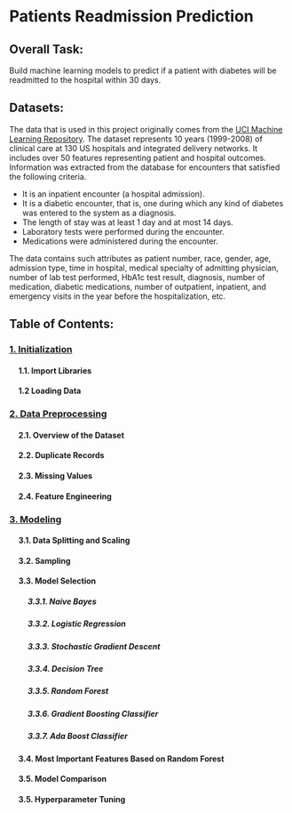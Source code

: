# Patients Readmission Prediction

## Overall Task:

Build machine learning models to predict if a patient with diabetes will be readmitted to the hospital within 30 days.

## Datasets: 
The data that is used in this project originally comes from the [UCI Machine Learning Repository](https://archive.ics.uci.edu/ml/datasets/diabetes+130-us+hospitals+for+years+1999-2008). The dataset represents 10 years (1999-2008) of clinical care at 130 US hospitals and integrated delivery networks. It includes over 50 features representing patient and hospital outcomes. Information was extracted from the database for encounters that satisfied the following criteria.
- It is an inpatient encounter (a hospital admission).
- It is a diabetic encounter, that is, one during which any kind of diabetes was entered to the system as a diagnosis.
- The length of stay was at least 1 day and at most 14 days.
- Laboratory tests were performed during the encounter.
- Medications were administered during the encounter.

The data contains such attributes as patient number, race, gender, age, admission type, time in hospital, medical specialty of admitting physician, number of lab test performed, HbA1c test result, diagnosis, number of medication, diabetic medications, number of outpatient, inpatient, and emergency visits in the year before the hospitalization, etc.


## Table of Contents:

### [1. Initialization](https://github.com/91104311/Portfolio/blob/main/Readmission%20Prediction%20for%20Patients%20with%20Diabetes/Initialization%20-%20Patients%20Readmission%20Prediction.ipynb)

#### &nbsp;&nbsp;&nbsp;&nbsp; 1.1. Import Libraries
#### &nbsp;&nbsp;&nbsp;&nbsp; 1.2 Loading Data

### [2. Data Preprocessing](https://github.com/91104311/Portfolio/blob/main/Readmission%20Prediction%20for%20Patients%20with%20Diabetes/Data%20Preprocessing%20-%20Patients%20Readmission%20Prediction.ipynb)

#### &nbsp;&nbsp;&nbsp;&nbsp; 2.1. Overview of the Dataset
#### &nbsp;&nbsp;&nbsp;&nbsp; 2.2. Duplicate Records
#### &nbsp;&nbsp;&nbsp;&nbsp; 2.3. Missing Values
#### &nbsp;&nbsp;&nbsp;&nbsp; 2.4. Feature Engineering

### [3. Modeling]()

#### &nbsp;&nbsp;&nbsp;&nbsp; 3.1. Data Splitting and Scaling
#### &nbsp;&nbsp;&nbsp;&nbsp; 3.2. Sampling
#### &nbsp;&nbsp;&nbsp;&nbsp; 3.3. Model Selection
##### &nbsp;&nbsp;&nbsp;&nbsp; &nbsp;&nbsp;&nbsp;&nbsp; 3.3.1. Naive Bayes
##### &nbsp;&nbsp;&nbsp;&nbsp; &nbsp;&nbsp;&nbsp;&nbsp; 3.3.2. Logistic Regression
##### &nbsp;&nbsp;&nbsp;&nbsp; &nbsp;&nbsp;&nbsp;&nbsp; 3.3.3. Stochastic Gradient Descent
##### &nbsp;&nbsp;&nbsp;&nbsp; &nbsp;&nbsp;&nbsp;&nbsp; 3.3.4. Decision Tree
##### &nbsp;&nbsp;&nbsp;&nbsp; &nbsp;&nbsp;&nbsp;&nbsp; 3.3.5. Random Forest 
##### &nbsp;&nbsp;&nbsp;&nbsp; &nbsp;&nbsp;&nbsp;&nbsp; 3.3.6. Gradient Boosting Classifier
##### &nbsp;&nbsp;&nbsp;&nbsp; &nbsp;&nbsp;&nbsp;&nbsp; 3.3.7. Ada Boost Classifier
#### &nbsp;&nbsp;&nbsp;&nbsp; 3.4. Most Important Features Based on Random Forest
#### &nbsp;&nbsp;&nbsp;&nbsp; 3.5. Model Comparison
#### &nbsp;&nbsp;&nbsp;&nbsp; 3.5. Hyperparameter Tuning
